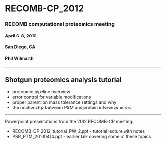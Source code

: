 # RECOMB-CP_2012

### RECOMB computational proteomics meeting

#### April 6-8, 2012

#### San Diego, CA

#### Phil Wilmarth

---

## Shotgun proteomics analysis tutorial

- proteomic pipeline overview
- error control for variable modifications
- proper parent ion mass tolerance settings and why
- the relationship between PSM and protein inference errors

---

Powerpoint presentations from the 2012 RECOMB-CP meeting:

- RECOMB-CP_2012_tutorial_PW_2.ppt - tutorial lecture with notes
- PSR_PTM_20100414.ppt - earlier talk covering some of these topics

